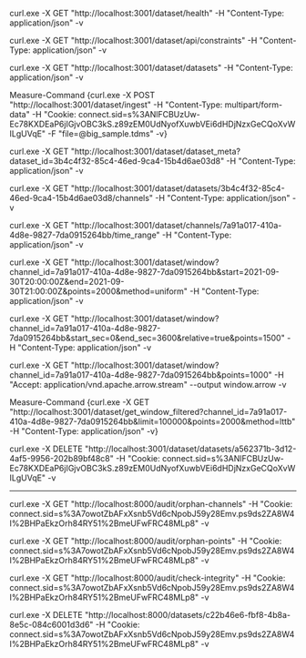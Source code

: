 curl.exe -X GET "http://localhost:3001/dataset/health" -H "Content-Type: application/json" -v
  
curl.exe -X GET "http://localhost:3001/dataset/api/constraints" -H "Content-Type: application/json" -v
  
curl.exe -X GET "http://localhost:3001/dataset/datasets" -H "Content-Type: application/json" -v
  
Measure-Command {curl.exe -X POST "http://localhost:3001/dataset/ingest" -H "Content-Type: multipart/form-data" -H "Cookie: connect.sid=s%3ANlFCBUzUw-Ec78KXDEaP6jIGjvOBC3kS.z89zEM0UdNyofXuwbVEi6dHDjNzxGeCQoXvWILgUVqE" -F "file=@big_sample.tdms" -v}

curl.exe -X GET "http://localhost:3001/dataset/dataset_meta?dataset_id=3b4c4f32-85c4-46ed-9ca4-15b4d6ae03d8" -H "Content-Type: application/json" -v

curl.exe -X GET "http://localhost:3001/dataset/datasets/3b4c4f32-85c4-46ed-9ca4-15b4d6ae03d8/channels" -H "Content-Type: application/json" -v

curl.exe -X GET "http://localhost:3001/dataset/channels/7a91a017-410a-4d8e-9827-7da0915264bb/time_range" -H "Content-Type: application/json" -v

curl.exe -X GET "http://localhost:3001/dataset/window?channel_id=7a91a017-410a-4d8e-9827-7da0915264bb&start=2021-09-30T20:00:00Z&end=2021-09-30T21:00:00Z&points=2000&method=uniform" -H "Content-Type: application/json" -v

curl.exe -X GET "http://localhost:3001/dataset/window?channel_id=7a91a017-410a-4d8e-9827-7da0915264bb&start_sec=0&end_sec=3600&relative=true&points=1500" -H "Content-Type: application/json" -v

curl.exe -X GET "http://localhost:3001/dataset/window?channel_id=7a91a017-410a-4d8e-9827-7da0915264bb&points=1000" -H "Accept: application/vnd.apache.arrow.stream" --output window.arrow -v

Measure-Command {curl.exe -X GET "http://localhost:3001/dataset/get_window_filtered?channel_id=7a91a017-410a-4d8e-9827-7da0915264bb&limit=100000&points=2000&method=lttb" -H "Content-Type: application/json" -v}

curl.exe -X DELETE "http://localhost:3001/dataset/datasets/a562371b-3d12-4af5-9956-202b89bf48c8" -H "Cookie: connect.sid=s%3ANlFCBUzUw-Ec78KXDEaP6jIGjvOBC3kS.z89zEM0UdNyofXuwbVEi6dHDjNzxGeCQoXvWILgUVqE" -v

---

curl.exe -X GET "http://localhost:8000/audit/orphan-channels" -H "Cookie: connect.sid=s%3A7owotZbAFxXsnb5Vd6cNpobJ59y28Emv.ps9ds2ZA8W4I%2BHPaEkzOrh84RY51%2BmeUFwFRC48MLp8" -v

curl.exe -X GET "http://localhost:8000/audit/orphan-points" -H "Cookie: connect.sid=s%3A7owotZbAFxXsnb5Vd6cNpobJ59y28Emv.ps9ds2ZA8W4I%2BHPaEkzOrh84RY51%2BmeUFwFRC48MLp8" -v

curl.exe -X GET "http://localhost:8000/audit/check-integrity" -H "Cookie: connect.sid=s%3A7owotZbAFxXsnb5Vd6cNpobJ59y28Emv.ps9ds2ZA8W4I%2BHPaEkzOrh84RY51%2BmeUFwFRC48MLp8" -v

curl.exe -X DELETE "http://localhost:8000/datasets/c22b46e6-fbf8-4b8a-8e5c-084c6001d3d6" -H "Cookie: connect.sid=s%3A7owotZbAFxXsnb5Vd6cNpobJ59y28Emv.ps9ds2ZA8W4I%2BHPaEkzOrh84RY51%2BmeUFwFRC48MLp8" -v